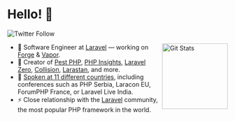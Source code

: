 # Hello! 👋

![Twitter Follow](https://img.shields.io/twitter/follow/enunomaduro?style=for-the-badge)

<a href="https://github.com/nunomaduro"><img alt="Git Stats" src="https://github-readme-stats.vercel.app/api?username=nunomaduro&show_icons=true" align="right" height="150" /></a>

- 🔭 Software Engineer at [Laravel](laravel.com) — working on [Forge](https://forge.laravel.com) & [Vapor](https://vapor.laravel.com).
- 🚀 Creator of [Pest PHP](https://pestphp.com), [PHP Insights](https://phpinsights.com), [Laravel Zero](https://laravel-zero.com), [Collision](https://github.com/nunomaduro/collision), [Larastan](https://github.com/nunomaduro/larastan), and more.
- 🎤 [Spoken at 11 different countries](https://nunomaduro.com/talks), including conferences such as PHP Serbia, Laracon EU, ForumPHP France, or Laravel Live India.
- ⚡  Close relationship with the [Laravel](laravel.com) community, the most popular PHP framework in the world.
